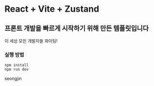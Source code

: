 # React + Vite + Zustand
## 프론트 개발을 빠르게 시작하기 위해 만든 템플릿입니다
이 세상 모든 개발자들 화이팅!

### 실행 방법
```
npm install
npm run dev
```

seongjin